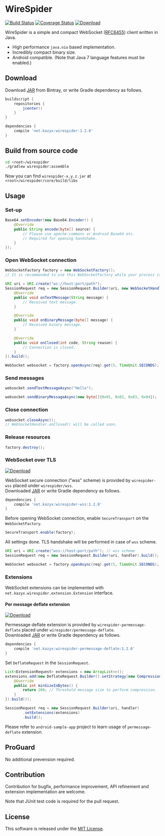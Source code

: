 WireSpider
=====
[![Build Status](https://travis-ci.org/kazyx/wirespider.svg?branch=master)](https://travis-ci.org/kazyx/wirespider)
[![Coverage Status](https://coveralls.io/repos/kazyx/wirespider/badge.svg?branch=master)](https://coveralls.io/r/kazyx/wirespider)
[ ![Download](https://api.bintray.com/packages/kazyx/maven/net.kazyx%3Awirespider/images/download.svg) ](https://bintray.com/kazyx/maven/net.kazyx%3Awirespider/_latestVersion)

WireSpider is a simple and compact WebSocket ([RFC6455](http://tools.ietf.org/html/rfc6455)) client written in Java.

- High performance `java.nio` based implementation.
- Incredibly compact binary size.
- Android compatible. (Note that Java 7 language features must be enabled.)

## Download

Download [JAR](https://bintray.com/kazyx/maven/net.kazyx%3Awirespider) from Bintray,
or write Gradle dependency as follows.

```groovy
buildscript {
    repositories {
        jcenter()
    }
}

dependencies {
    compile 'net.kazyx:wirespider:1.2.0'
}
```

## Build from source code
```bash
cd <root>/wirespider
./gradlew wirespider:assemble
```
Now you can find `wirespider-x.y.z.jar` at `<root>/wirespider/core/build/libs`

## Usage

### Set-up
```java
Base64.setEncoder(new Base64.Encoder() {
    @Override
    public String encode(byte[] source) {
        // Please use apache-commons or Android Base64 etc.
        // Required for opening handshake.
    }
});
```

### Open WebSocket connection
```java
WebSocketFactory factory = new WebSocketFactory();
// It is recommended to use this WebSocketFactory while your process is alive.

URI uri = URI.create("ws://host:port/path");
SessionRequest req = new SessionRequest.Builder(uri, new WebSocketHandler() {
    @Override
    public void onTextMessage(String message) {
        // Received text message.
    }

    @Override
    public void onBinaryMessage(byte[] message) {
        // Received binary message.
    }

    @Override
    public void onClosed(int code, String reason) {
        // Connection is closed.
    }
}).build();

WebSocket websocket = factory.openAsync(req).get(5, TimeUnit.SECONDS);
```

### Send messages
```java
websocket.sendTextMessageAsync("Hello");
```
```java
websocket.sendBinaryMessageAsync(new byte[]{0x01, 0x02, 0x03, 0x04});
```

### Close connection
```java
websocket.closeAsync();
// WebSocketHandler.onClosed() will be called soon.
```

### Release resources
```java
factory.destroy();
```

### WebSocket over TLS

[ ![Download](https://api.bintray.com/packages/kazyx/maven/net.kazyx%3Awirespider-wss/images/download.svg) ](https://bintray.com/kazyx/maven/net.kazyx%3Awirespider-wss/_latestVersion)

WebSocket secure connection ("wss" scheme) is provided by `wirespider-wss` placed under `wirespider/wss`.  
Downloaded [JAR](https://bintray.com/kazyx/maven/net.kazyx%3Awirespider-wss)
or write Gradle dependency as follows.

```groovy
dependencies {
    compile 'net.kazyx:wirespider-wss:1.2.0'
}
```

Before opening WebSocket connection, enable `SecureTransport` on the `WebSocketFactory`.

```java
SecureTransport.enable(factory);
```

All settings done. TLS handshake will be performed in case of `wss` scheme.

```java
URI uri = URI.create("wss://host:port/path"); // wss scheme
SessionRequest req = new SessionRequest.Builder(uri, handler).build();

WebSocket websocket = factory.openAsync(req).get(5, TimeUnit.SECONDS); // This is a WebSocket over TLS
```

### Extensions

WebSocket extensions can be implemented with `net.kazyx.wirespider.extension.Extension` interface.

#### Per message deflate extension

[ ![Download](https://api.bintray.com/packages/kazyx/maven/net.kazyx%3Awirespider-permessage-deflate/images/download.svg) ](https://bintray.com/kazyx/maven/net.kazyx%3Awirespider-permessage-deflate/_latestVersion)

Permessage deflate extension is provided by `wirespider-permessage-deflate` placed under `wirespider/permessage-deflate`.  
Downloaded [JAR](https://bintray.com/kazyx/maven/net.kazyx%3Awirespider-permessage-deflate)
or write Gradle dependency as follows.

```groovy
dependencies {
    compile 'net.kazyx:wirespider-permessage-deflate:1.2.0'
}
```

Set `DeflateRequest` in the `SessionRequest`.

```java
List<ExtensionRequest> extensions = new ArrayList<>();
extensions.add(new DeflateRequest.Builder().setStrategy(new CompressionStrategy() {
    @Override
    public int minSizeInBytes() {
        return 200; // Threshold message size to perform compression.
    }
}).build());

SessionRequest req = new SessionRequest.Builder(uri, handler)
        .setExtensions(extensions)
        .build();
```

Please refer to `android-sample-app` project to learn usage of `permessage-deflate` extension.

## ProGuard

No additional prevension required.

## Contribution

Contribution for bugfix, performance improvement, API refinement and extension implementation are welcome.

Note that JUnit test code is required for the pull request.

## License

This software is released under the [MIT License](LICENSE).
